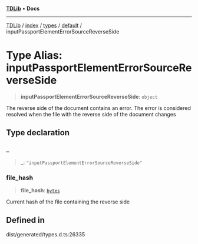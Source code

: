 [**TDLib**](../../../../../../README.md) • **Docs**

***

[TDLib](../../../../../../modules.md) / [index](../../../../../README.md) / [types](../../../README.md) / [default](../README.md) / inputPassportElementErrorSourceReverseSide

# Type Alias: inputPassportElementErrorSourceReverseSide

> **inputPassportElementErrorSourceReverseSide**: `object`

The reverse side of the document contains an error. The error is considered resolved when the file with the reverse side of the document changes

## Type declaration

### \_

> **\_**: `"inputPassportElementErrorSourceReverseSide"`

### file\_hash

> **file\_hash**: [`bytes`](bytes.md)

Current hash of the file containing the reverse side

## Defined in

dist/generated/types.d.ts:26335

